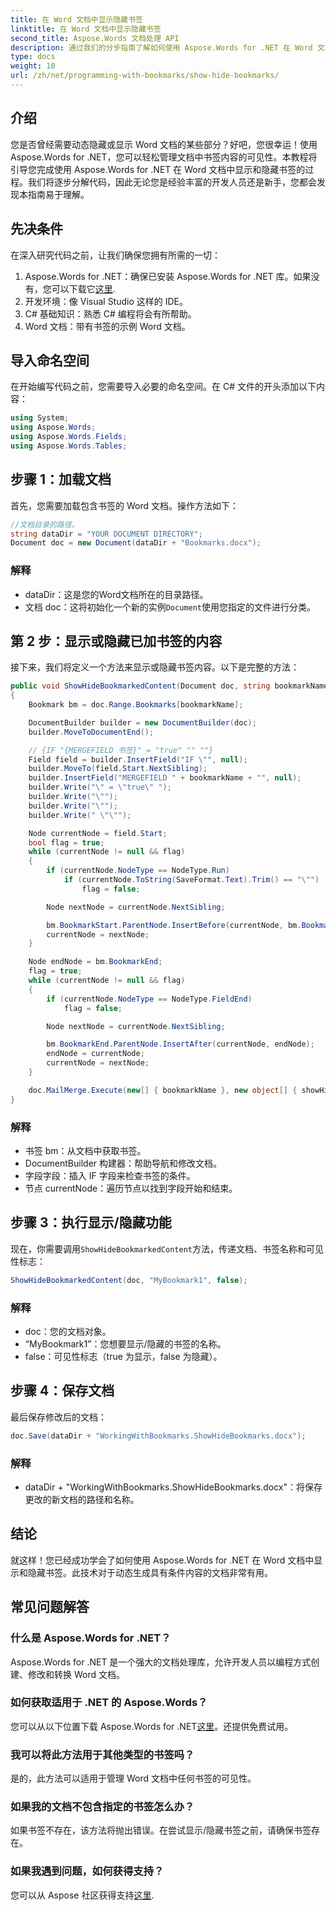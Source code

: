 ```yaml
---
title: 在 Word 文档中显示隐藏书签
linktitle: 在 Word 文档中显示隐藏书签
second_title: Aspose.Words 文档处理 API
description: 通过我们的分步指南了解如何使用 Aspose.Words for .NET 在 Word 文档中动态显示或隐藏书签。非常适合开发人员。
type: docs
weight: 10
url: /zh/net/programming-with-bookmarks/show-hide-bookmarks/
---
```

## 介绍

您是否曾经需要动态隐藏或显示 Word 文档的某些部分？好吧，您很幸运！使用 Aspose.Words for .NET，您可以轻松管理文档中书签内容的可见性。本教程将引导您完成使用 Aspose.Words for .NET 在 Word 文档中显示和隐藏书签的过程。我们将逐步分解代码，因此无论您是经验丰富的开发人员还是新手，您都会发现本指南易于理解。

## 先决条件

在深入研究代码之前，让我们确保您拥有所需的一切：

1.  Aspose.Words for .NET：确保已安装 Aspose.Words for .NET 库。如果没有，您可以下载它[这里](https://releases.aspose.com/words/net/).
2. 开发环境：像 Visual Studio 这样的 IDE。
3. C# 基础知识：熟悉 C# 编程将会有所帮助。
4. Word 文档：带有书签的示例 Word 文档。

## 导入命名空间

在开始编写代码之前，您需要导入必要的命名空间。在 C# 文件的开头添加以下内容：

```csharp
using System;
using Aspose.Words;
using Aspose.Words.Fields;
using Aspose.Words.Tables;
```

## 步骤 1：加载文档

首先，您需要加载包含书签的 Word 文档。操作方法如下：

```csharp
//文档目录的路径。
string dataDir = "YOUR DOCUMENT DIRECTORY";
Document doc = new Document(dataDir + "Bookmarks.docx");
```

### 解释

- dataDir：这是您的Word文档所在的目录路径。
- 文档 doc：这将初始化一个新的实例`Document`使用您指定的文件进行分类。

## 第 2 步：显示或隐藏已加书签的内容

接下来，我们将定义一个方法来显示或隐藏书签内容。以下是完整的方法：

```csharp
public void ShowHideBookmarkedContent(Document doc, string bookmarkName, bool showHide)
{
    Bookmark bm = doc.Range.Bookmarks[bookmarkName];

    DocumentBuilder builder = new DocumentBuilder(doc);
    builder.MoveToDocumentEnd();

    // {IF "{MERGEFIELD 书签}" = "true" "" ""}
    Field field = builder.InsertField("IF \"", null);
    builder.MoveTo(field.Start.NextSibling);
    builder.InsertField("MERGEFIELD " + bookmarkName + "", null);
    builder.Write("\" = \"true\" ");
    builder.Write("\"");
    builder.Write("\"");
    builder.Write(" \"\"");

    Node currentNode = field.Start;
    bool flag = true;
    while (currentNode != null && flag)
    {
        if (currentNode.NodeType == NodeType.Run)
            if (currentNode.ToString(SaveFormat.Text).Trim() == "\"")
                flag = false;

        Node nextNode = currentNode.NextSibling;

        bm.BookmarkStart.ParentNode.InsertBefore(currentNode, bm.BookmarkStart);
        currentNode = nextNode;
    }

    Node endNode = bm.BookmarkEnd;
    flag = true;
    while (currentNode != null && flag)
    {
        if (currentNode.NodeType == NodeType.FieldEnd)
            flag = false;

        Node nextNode = currentNode.NextSibling;

        bm.BookmarkEnd.ParentNode.InsertAfter(currentNode, endNode);
        endNode = currentNode;
        currentNode = nextNode;
    }

    doc.MailMerge.Execute(new[] { bookmarkName }, new object[] { showHide });
}
```

### 解释

- 书签 bm：从文档中获取书签。
- DocumentBuilder 构建器：帮助导航和修改文档。
- 字段字段：插入 IF 字段来检查书签的条件。
- 节点 currentNode：遍历节点以找到字段开始和结束。

## 步骤 3：执行显示/隐藏功能

现在，你需要调用`ShowHideBookmarkedContent`方法，传递文档、书签名称和可见性标志：

```csharp
ShowHideBookmarkedContent(doc, "MyBookmark1", false);
```

### 解释

- doc：您的文档对象。
- “MyBookmark1”：您想要显示/隐藏的书签的名称。
- false：可见性标志（true 为显示，false 为隐藏）。

## 步骤 4：保存文档

最后保存修改后的文档：

```csharp
doc.Save(dataDir + "WorkingWithBookmarks.ShowHideBookmarks.docx");
```

### 解释

- dataDir + "WorkingWithBookmarks.ShowHideBookmarks.docx"：将保存更改的新文档的路径和名称。

## 结论

就这样！您已经成功学会了如何使用 Aspose.Words for .NET 在 Word 文档中显示和隐藏书签。此技术对于动态生成具有条件内容的文档非常有用。

## 常见问题解答

### 什么是 Aspose.Words for .NET？
Aspose.Words for .NET 是一个强大的文档处理库，允许开发人员以编程方式创建、修改和转换 Word 文档。

### 如何获取适用于 .NET 的 Aspose.Words？
您可以从以下位置下载 Aspose.Words for .NET[这里](https://releases.aspose.com/words/net/)。还提供免费试用。

### 我可以将此方法用于其他类型的书签吗？
是的，此方法可以适用于管理 Word 文档中任何书签的可见性。

### 如果我的文档不包含指定的书签怎么办？
如果书签不存在，该方法将抛出错误。在尝试显示/隐藏书签之前，请确保书签存在。

### 如果我遇到问题，如何获得支持？
您可以从 Aspose 社区获得支持[这里](https://forum.aspose.com/c/words/8).